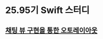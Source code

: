 # 25.95기 Swift 스터디

## [채팅 뷰 구현을 통한 오토레이아웃](https://github.com/iOS-SOPT-iNNovation/5anniversary/blob/master/firstStudy/README.md)
